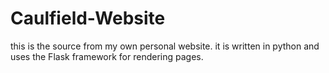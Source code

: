 # Caulfield-Website
this is the source from my own personal website. it is written in python and uses the Flask framework for rendering pages. 

